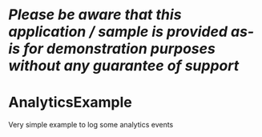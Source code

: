 *Please be aware that this application / sample is provided as-is for demonstration purposes without any guarantee of support*
=========================================================

# AnalyticsExample
Very simple example to log some analytics events
